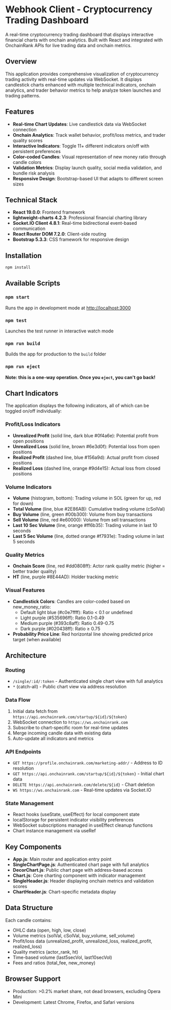# Webhook Client - Cryptocurrency Trading Dashboard

A real-time cryptocurrency trading dashboard that displays interactive financial charts with onchain analytics. Built with React and integrated with OnchainRank APIs for live trading data and onchain metrics.

## Overview

This application provides comprehensive visualization of cryptocurrency trading activity with real-time updates via WebSocket. It displays candlestick charts enhanced with multiple technical indicators, onchain analytics, and trader behavior metrics to help analyze token launches and trading patterns.

## Features

- **Real-time Chart Updates**: Live candlestick data via WebSocket connection
- **Onchain Analytics**: Track wallet behavior, profit/loss metrics, and trader quality scores
- **Interactive Indicators**: Toggle 11+ different indicators on/off with persistent preferences
- **Color-coded Candles**: Visual representation of new money ratio through candle colors
- **Validation Metrics**: Display launch quality, social media validation, and bundle risk analysis
- **Responsive Design**: Bootstrap-based UI that adapts to different screen sizes

## Technical Stack

- **React 19.0.0**: Frontend framework
- **lightweight-charts 4.2.3**: Professional financial charting library
- **Socket.IO Client 4.8.1**: Real-time bidirectional event-based communication
- **React Router DOM 7.2.0**: Client-side routing
- **Bootstrap 5.3.3**: CSS framework for responsive design

## Installation

```bash
npm install
```

## Available Scripts

### `npm start`

Runs the app in development mode at [http://localhost:3000](http://localhost:3000)

### `npm test`

Launches the test runner in interactive watch mode

### `npm run build`

Builds the app for production to the `build` folder

### `npm run eject`

**Note: this is a one-way operation. Once you `eject`, you can't go back!**

## Chart Indicators

The application displays the following indicators, all of which can be toggled on/off individually:

### Profit/Loss Indicators

- **Unrealized Profit** (solid line, dark blue #0f4a6e): Potential profit from open positions
- **Unrealized Loss** (solid line, brown #6e3d0f): Potential loss from open positions
- **Realized Profit** (dashed line, blue #156a9d): Actual profit from closed positions
- **Realized Loss** (dashed line, orange #9d4e15): Actual loss from closed positions

### Volume Indicators

- **Volume** (histogram, bottom): Trading volume in SOL (green for up, red for down)
- **Total Volume** (line, blue #2E86AB): Cumulative trading volume (cSolVal)
- **Buy Volume** (line, green #00b300): Volume from buy transactions
- **Sell Volume** (line, red #e60000): Volume from sell transactions
- **Last 10 Sec Volume** (line, orange #ff6b35): Trading volume in last 10 seconds
- **Last 5 Sec Volume** (line, dotted orange #f7931e): Trading volume in last 5 seconds

### Quality Metrics

- **Onchain Score** (line, red #dd0808ff): Actor rank quality metric (higher = better trader quality)
- **HT** (line, purple #8E44AD): Holder tracking metric

### Visual Features

- **Candlestick Colors**: Candles are color-coded based on new_money_ratio:
  - Default light blue (#c0e7ffff): Ratio < 0.1 or undefined
  - Light purple (#535696ff): Ratio 0.1-0.49
  - Medium purple (#393c8aff): Ratio 0.49-0.75
  - Dark purple (#020438ff): Ratio ≥ 0.75
- **Probability Price Line**: Red horizontal line showing predicted price target (when available)

## Architecture

### Routing

- `/single/:id/:token` - Authenticated single chart view with full analytics
- `*` (catch-all) - Public chart view via address resolution

### Data Flow

1. Initial data fetch from `https://api.onchainrank.com/startup/${id}/${token}`
2. WebSocket connection to `https://ws.onchainrank.com`
3. Subscribe to chart-specific room for real-time updates
4. Merge incoming candle data with existing data
5. Auto-update all indicators and metrics

### API Endpoints

- `GET https://profile.onchainrank.com/marketing-addr/` - Address to ID resolution
- `GET https://api.onchainrank.com/startup/${id}/${token}` - Initial chart data
- `DELETE https://api.onchainrank.com/delete/${id}` - Chart deletion
- `WS https://ws.onchainrank.com` - Real-time updates via Socket.IO

### State Management

- React hooks (useState, useEffect) for local component state
- localStorage for persistent indicator visibility preferences
- WebSocket subscriptions managed in useEffect cleanup functions
- Chart instance management via useRef

## Key Components

- **App.js**: Main router and application entry point
- **SingleChartPage.js**: Authenticated chart page with full analytics
- **DecorChart.js**: Public chart page with address-based access
- **Chart.js**: Core charting component with indicator management
- **SingleHeader.js**: Header displaying onchain metrics and validation scores
- **ChartHeader.js**: Chart-specific metadata display

## Data Structure

Each candle contains:

- OHLC data (open, high, low, close)
- Volume metrics (solVal, cSolVal, buy_volume, sell_volume)
- Profit/loss data (unrealized_profit, unrealized_loss, realized_profit, realized_loss)
- Quality metrics (actor_rank, ht)
- Time-based volume (last5secVol, last10secVol)
- Fees and ratios (total_fee, new_money)

## Browser Support

- Production: >0.2% market share, not dead browsers, excluding Opera Mini
- Development: Latest Chrome, Firefox, and Safari versions
